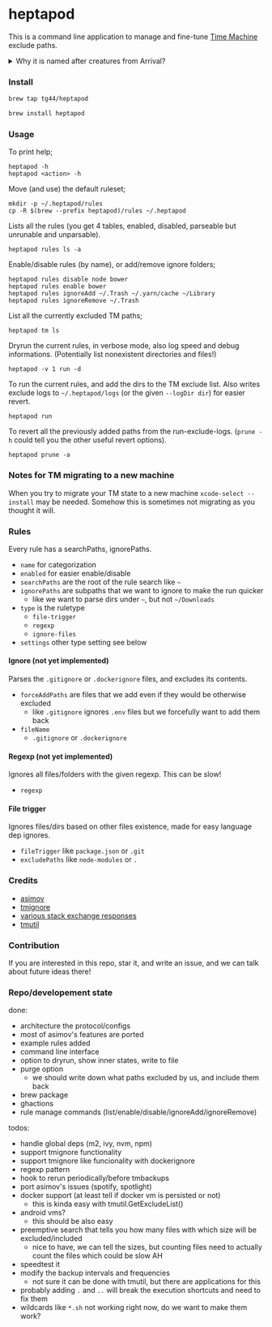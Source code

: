 # heptapod

This is a command line application to manage and fine-tune
[Time Machine](https://support.apple.com/en-us/HT201250) exclude paths.

<details>
  <summary>Why it is named after creatures from Arrival?</summary>
Heptapods are extraterrestrial species from the movie Arrival.
They are special because they have non-linear time perspective.
Their written language (Heptapod B) is basically describes 
the future and the past in the same time. Hence the name of the tool.
</details>

### Install

```sh
brew tap tg44/heptapod
```
```sh
brew install heptapod
```

### Usage

To print help;
```
heptapod -h
heptapod <action> -h
```

Move (and use) the default ruleset;
```
mkdir -p ~/.heptapod/rules
cp -R $(brew --prefix heptapod)/rules ~/.heptapod
```

Lists all the rules (you get 4 tables, enabled, disabled, parseable but unrunable and unparsable).
```
heptapod rules ls -a
```

Enable/disable rules (by name), or add/remove ignore folders;
```
heptapod rules disable node bower
heptapod rules enable bower
heptapod rules ignoreAdd ~/.Trash ~/.yarn/cache ~/Library
heptapod rules ignoreRemove ~/.Trash
```

List all the currently excluded TM paths;
```
heptapod tm ls
```

Dryrun the current rules, in verbose mode, also log speed and debug informations. (Potentially list nonexistent directories and files!)
```
heptapod -v 1 run -d
```

To run the current rules, and add the dirs to the TM exclude list. Also writes exclude logs to `~/.heptapod/logs` (or the given `--logDir dir`) for easier revert.
```
heptapod run
```

To revert all the previously added paths from the run-exclude-logs. (`prune -h` could tell you the other useful revert options).
```
heptapod prune -a
```

### Notes for TM migrating to a new machine
When you try to migrate your TM state to a new machine
`xcode-select --install` may be needed. Somehow this is 
sometimes not migrating as you thought it will.

### Rules
Every rule has a searchPaths, ignorePaths.
 - `name` for categorization
 - `enabled` for easier enable/disable
 - `searchPaths` are the root of the rule search like `~`
 - `ignorePaths` are subpaths that we want to ignore to make the run quicker
   - like we want to parse dirs under `~`, but not `~/Downloads`
 - `type` is the ruletype
   - `file-trigger`
   - `regexp`
   - `ignore-files`
 - `settings` other type setting see below

#### Ignore (not yet implemented)
Parses the `.gitignore` or `.dockerignore` files, and excludes its contents.
 - `forceAddPaths` are files that we add even if they would be otherwise excluded
   - like `.gitignore` ignores `.env` files but we forcefully want to add them back 
 - `fileName`
   - `.gitignore` or `.dockerignore`

#### Regexp (not yet implemented)
Ignores all files/folders with the given regexp. This can be slow!
 - `regexp`

#### File trigger
Ignores files/dirs based on other files existence, made for easy language dep ignores.
 - `fileTrigger` like `package.json` or `.git`
 - `excludePaths` like `node-modules` or `.`

### Credits
 - [asimov](https://github.com/stevegrunwell/asimov)
 - [tmignore](https://github.com/samuelmeuli/tmignore)
 - [various stack exchange responses](https://superuser.com/questions/1161038/exclude-folders-by-regex-from-time-machine-backup)
 - [tmutil](https://ss64.com/osx/tmutil.html)

### Contribution
If you are interested in this repo, star it, and write an issue, and we can talk about future ideas there!


### Repo/developement state
done:
- architecture the protocol/configs
- most of asimov's features are ported
- example rules added
- command line interface
- option to dryrun, show inner states, write to file
- purge option
   - we should write down what paths excluded by us, and include them back
- brew package
- ghactions
- rule manage commands (list/enable/disable/ignoreAdd/ignoreRemove)

todos:
- handle global deps (m2, ivy, nvm, npm)
- support tmignore functionality
- support tmignore like funcionality with dockerignore
- regexp pattern
- hook to rerun periodically/before tmbackups
- port asimov's issues (spotify, spotlight)
- docker support (at least tell if docker vm is persisted or not)
   - this is kinda easy with tmutil.GetExcludeList()
- android vms?
   - this should be also easy
- preemptive search that tells you how many files with which size will be excluded/included
   - nice to have, we can tell the sizes, but counting files need to actually count the files which could be slow AH
- speedtest it
- modify the backup intervals and frequencies
   - not sure it can be done with tmutil, but there are applications for this
- probably adding `.` and `..` will break the execution shortcuts and need to fix them
- wildcards like `*.sh` not working right now, do we want to make them work?
